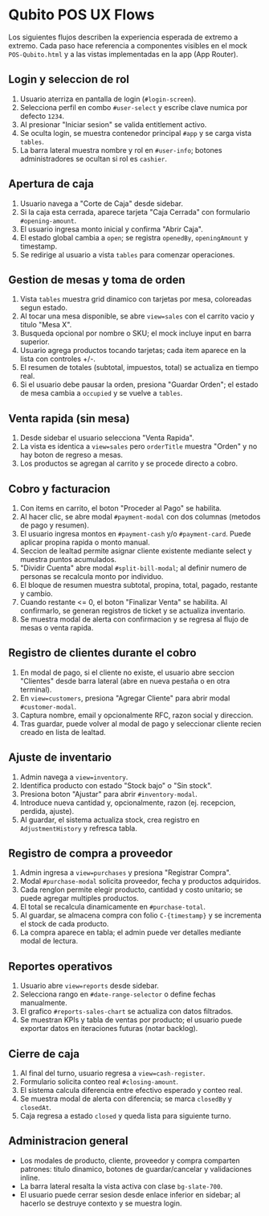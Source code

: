 # Qubito POS UX Flows

Los siguientes flujos describen la experiencia esperada de extremo a extremo. Cada paso hace referencia a componentes visibles en el mock `POS-Qubito.html` y a las vistas implementadas en la app (App Router).

## Login y seleccion de rol
1. Usuario aterriza en pantalla de login (`#login-screen`).
2. Selecciona perfil en combo `#user-select` y escribe clave numica por defecto `1234`.
3. Al presionar "Iniciar sesion" se valida entitlement activo.
4. Se oculta login, se muestra contenedor principal `#app` y se carga vista `tables`.
5. La barra lateral muestra nombre y rol en `#user-info`; botones administradores se ocultan si rol es `cashier`.

## Apertura de caja
1. Usuario navega a "Corte de Caja" desde sidebar.
2. Si la caja esta cerrada, aparece tarjeta "Caja Cerrada" con formulario `#opening-amount`.
3. El usuario ingresa monto inicial y confirma "Abrir Caja".
4. El estado global cambia a `open`; se registra `openedBy`, `openingAmount` y timestamp.
5. Se redirige al usuario a vista `tables` para comenzar operaciones.

## Gestion de mesas y toma de orden
1. Vista `tables` muestra grid dinamico con tarjetas por mesa, coloreadas segun estado.
2. Al tocar una mesa disponible, se abre `view=sales` con el carrito vacio y titulo "Mesa X".
3. Busqueda opcional por nombre o SKU; el mock incluye input en barra superior.
4. Usuario agrega productos tocando tarjetas; cada item aparece en la lista con controles +/-.
5. El resumen de totales (subtotal, impuestos, total) se actualiza en tiempo real.
6. Si el usuario debe pausar la orden, presiona "Guardar Orden"; el estado de mesa cambia a `occupied` y se vuelve a `tables`.

## Venta rapida (sin mesa)
1. Desde sidebar el usuario selecciona "Venta Rapida".
2. La vista es identica a `view=sales` pero `orderTitle` muestra "Orden" y no hay boton de regreso a mesas.
3. Los productos se agregan al carrito y se procede directo a cobro.

## Cobro y facturacion
1. Con items en carrito, el boton "Proceder al Pago" se habilita.
2. Al hacer clic, se abre modal `#payment-modal` con dos columnas (metodos de pago y resumen).
3. El usuario ingresa montos en `#payment-cash` y/o `#payment-card`. Puede aplicar propina rapida o monto manual.
4. Seccion de lealtad permite asignar cliente existente mediante select y muestra puntos acumulados.
5. "Dividir Cuenta" abre modal `#split-bill-modal`; al definir numero de personas se recalcula monto por individuo.
6. El bloque de resumen muestra subtotal, propina, total, pagado, restante y cambio.
7. Cuando restante <= 0, el boton "Finalizar Venta" se habilita. Al confirmarlo, se generan registros de ticket y se actualiza inventario.
8. Se muestra modal de alerta con confirmacion y se regresa al flujo de mesas o venta rapida.

## Registro de clientes durante el cobro
1. En modal de pago, si el cliente no existe, el usuario abre seccion "Clientes" desde barra lateral (abre en nueva pestaña o en otra terminal).
2. En `view=customers`, presiona "Agregar Cliente" para abrir modal `#customer-modal`.
3. Captura nombre, email y opcionalmente RFC, razon social y direccion.
4. Tras guardar, puede volver al modal de pago y seleccionar cliente recien creado en lista de lealtad.

## Ajuste de inventario
1. Admin navega a `view=inventory`.
2. Identifica producto con estado "Stock bajo" o "Sin stock".
3. Presiona boton "Ajustar" para abrir `#inventory-modal`.
4. Introduce nueva cantidad y, opcionalmente, razon (ej. recepcion, perdida, ajuste).
5. Al guardar, el sistema actualiza stock, crea registro en `AdjustmentHistory` y refresca tabla.

## Registro de compra a proveedor
1. Admin ingresa a `view=purchases` y presiona "Registrar Compra".
2. Modal `#purchase-modal` solicita proveedor, fecha y productos adquiridos.
3. Cada renglon permite elegir producto, cantidad y costo unitario; se puede agregar multiples productos.
4. El total se recalcula dinamicamente en `#purchase-total`.
5. Al guardar, se almacena compra con folio `C-{timestamp}` y se incrementa el stock de cada producto.
6. La compra aparece en tabla; el admin puede ver detalles mediante modal de lectura.

## Reportes operativos
1. Usuario abre `view=reports` desde sidebar.
2. Selecciona rango en `#date-range-selector` o define fechas manualmente.
3. El grafico `#reports-sales-chart` se actualiza con datos filtrados.
4. Se muestran KPIs y tabla de ventas por producto; el usuario puede exportar datos en iteraciones futuras (notar backlog).

## Cierre de caja
1. Al final del turno, usuario regresa a `view=cash-register`.
2. Formulario solicita conteo real `#closing-amount`.
3. El sistema calcula diferencia entre efectivo esperado y conteo real.
4. Se muestra modal de alerta con diferencia; se marca `closedBy` y `closedAt`.
5. Caja regresa a estado `closed` y queda lista para siguiente turno.

## Administracion general
- Los modales de producto, cliente, proveedor y compra comparten patrones: titulo dinamico, botones de guardar/cancelar y validaciones inline.
- La barra lateral resalta la vista activa con clase `bg-slate-700`.
- El usuario puede cerrar sesion desde enlace inferior en sidebar; al hacerlo se destruye contexto y se muestra login.
